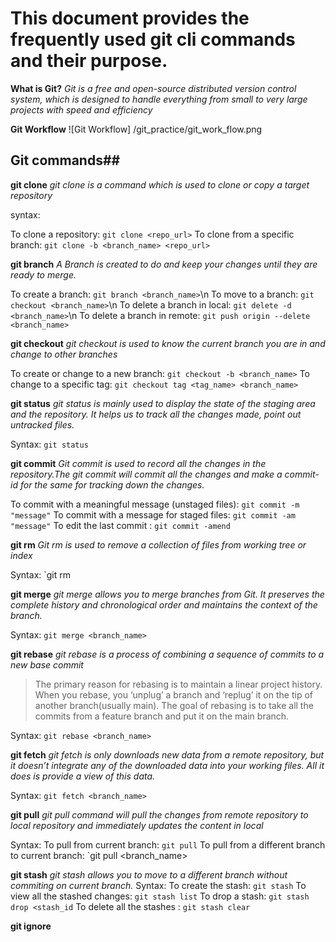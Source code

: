 # This document provides the frequently used git cli commands and their purpose.

**What is Git?**
*Git is a free and open-source distributed version control system, which is designed to
handle everything from small to very large projects with speed and efficiency*

**Git Workflow**
![Git Workflow]
/git_practice/git_work_flow.png

## Git commands##
**git clone**
*git clone is a command which is used to clone or copy a target repository*

syntax:

To clone a repository: `git clone <repo_url>`
To clone from a specific branch: `git clone -b <branch_name> <repo_url>`

**git branch**
*A Branch is created to do and keep your changes until they are ready to merge.*

To create a branch: `git branch <branch_name>`\n 
To move to a branch: `git checkout <branch_name>`\n 
To delete a branch in local: `git delete -d <branch_name>`\n 
To delete a branch in remote: `git push origin --delete <branch_name>`

**git checkout**
*git checkout is used to know the current branch you are in and change to other branches*

To create or change to a new branch: `git checkout -b <branch_name>`
To change to a specific tag: `git checkout tag <tag_name> <branch_name>`

**git status**
*git status is mainly used to display the state of the staging area and the repository. It
helps us to track all the changes made, point out untracked files.*

Syntax: `git status`

**git commit**
*Git commit is used to record all the changes in the repository.The git commit will
commit all the changes and make a commit-id for the same for tracking down the changes.*

To commit with a meaningful message (unstaged files): `git commit -m "message"`
To commit with a message for staged files: `git commit -am "message"`
To edit the last commit : `git commit -amend`

**git rm**
*Git rm is used to remove a collection of files from working tree or index*

Syntax: `git rm <file-name>

**git merge**
*git merge allows you to merge branches from Git. It preserves the
complete history and chronological order and maintains the context of the branch.*

Syntax: `git merge <branch_name>`

**git rebase**
*git rebase is a process of combining a sequence of commits to a new base commit*
> The primary reason for rebasing is to maintain a linear project history.
> When you rebase, you ‘unplug’ a branch and ‘replug’ it on the tip of another branch(usually main).
> The goal of rebasing is to take all the commits from a feature branch and put it on the main branch.

Syntax: `git rebase <branch_name>`

**git fetch**
*git fetch is only downloads new data from a remote repository, but it doesn’t integrate
any of the downloaded data into your working files. All it does is provide a view of this data.*

Syntax: `git fetch <branch_name>`

**git pull**
*git pull command will pull the changes from remote repository to local repository and immediately updates the content in local*

Syntax: 
To pull from current branch: `git pull`
To pull from a different branch to current branch: `git pull <remote-name><branch_name>

**git stash**
*git stash allows you to move to a different branch without commiting on current branch.*
Syntax: 
To create the stash: `git stash`
To view all the stashed changes: `git stash list`
To drop a stash: `git stash drop <stash_id`
To delete all the stashes : `git stash clear`

**git ignore**


